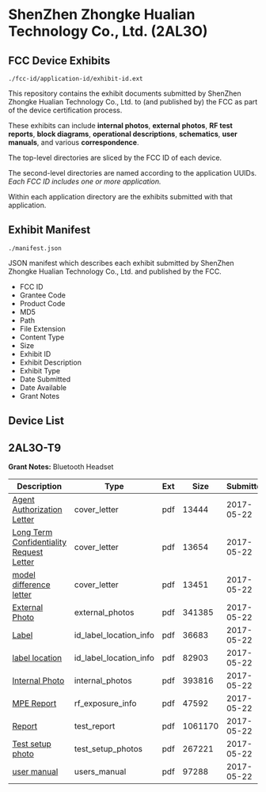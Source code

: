 # ShenZhen Zhongke Hualian Technology Co., Ltd. (2AL3O)
## FCC Device Exhibits

```
./fcc-id/application-id/exhibit-id.ext
```

This repository contains the exhibit documents submitted by ShenZhen Zhongke Hualian Technology Co., Ltd. to (and published by) the FCC as part of the device certification process.

These exhibits can include **internal photos**, **external photos**, **RF test reports**, **block diagrams**, **operational descriptions**, **schematics**, **user manuals**, and various **correspondence**.

The top-level directories are sliced by the FCC ID of each device.

The second-level directories are named according to the application UUIDs. *Each FCC ID includes one or more application.*

Within each application directory are the exhibits submitted with that application. 

## Exhibit Manifest

```
./manifest.json
```

JSON manifest which describes each exhibit submitted by ShenZhen Zhongke Hualian Technology Co., Ltd. and published by the FCC.

- FCC ID
- Grantee Code
- Product Code
- MD5
- Path
- File Extension
- Content Type
- Size
- Exhibit ID
- Exhibit Description
- Exhibit Type
- Date Submitted
- Date Available
- Grant Notes

## Device List
## 2AL3O-T9
**Grant Notes:** Bluetooth Headset

| Description | Type | Ext | Size | Submitted | Available |
| ----------- | ---- | --- | ---- | --------- | --------- |
| [Agent Authorization Letter](2AL3O-T9/e0c55a0d06bd9b81d66a664bdb403299/3399551.pdf) | cover_letter | pdf | 13444 | 2017-05-22 | 2017-05-22 |
| [Long Term Confidentiality Request Letter](2AL3O-T9/e0c55a0d06bd9b81d66a664bdb403299/3399554.pdf) | cover_letter | pdf | 13654 | 2017-05-22 | 2017-05-22 |
| [model difference letter](2AL3O-T9/e0c55a0d06bd9b81d66a664bdb403299/3399555.pdf) | cover_letter | pdf | 13451 | 2017-05-22 | 2017-05-22 |
| [External Photo](2AL3O-T9/e0c55a0d06bd9b81d66a664bdb403299/3399561.pdf) | external_photos | pdf | 341385 | 2017-05-22 | 2017-05-22 |
| [Label](2AL3O-T9/e0c55a0d06bd9b81d66a664bdb403299/3399553.pdf) | id_label_location_info | pdf | 36683 | 2017-05-22 | 2017-05-22 |
| [label location](2AL3O-T9/e0c55a0d06bd9b81d66a664bdb403299/3399563.pdf) | id_label_location_info | pdf | 82903 | 2017-05-22 | 2017-05-22 |
| [Internal Photo](2AL3O-T9/e0c55a0d06bd9b81d66a664bdb403299/3399562.pdf) | internal_photos | pdf | 393816 | 2017-05-22 | 2017-05-22 |
| [MPE  Report](2AL3O-T9/e0c55a0d06bd9b81d66a664bdb403299/3399559.pdf) | rf_exposure_info | pdf | 47592 | 2017-05-22 | 2017-05-22 |
| [Report](2AL3O-T9/e0c55a0d06bd9b81d66a664bdb403299/3399560.pdf) | test_report | pdf | 1061170 | 2017-05-22 | 2017-05-22 |
| [Test setup photo](2AL3O-T9/e0c55a0d06bd9b81d66a664bdb403299/3399564.pdf) | test_setup_photos | pdf | 267221 | 2017-05-22 | 2017-05-22 |
| [user manual](2AL3O-T9/e0c55a0d06bd9b81d66a664bdb403299/3399565.pdf) | users_manual | pdf | 97288 | 2017-05-22 | 2017-05-22 |
